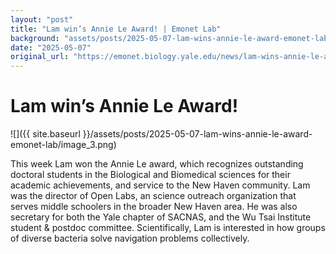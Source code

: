 ```yaml
---
layout: "post"
title: "Lam win’s Annie Le Award! | Emonet Lab"
background: "assets/posts/2025-05-07-lam-wins-annie-le-award-emonet-lab/image_3.png"
date: "2025-05-07"
original_url: "https://emonet.biology.yale.edu/news/lam-wins-annie-le-award"
---
```

# Lam win’s Annie Le Award!

![]({{ site.baseurl }}/assets/posts/2025-05-07-lam-wins-annie-le-award-emonet-lab/image_3.png)

This week Lam won the Annie Le award, which recognizes outstanding doctoral students in the Biological and Biomedical sciences for their academic achievements, and service to the New Haven community. Lam was the director of Open Labs, an science outreach organization that serves middle schoolers in the broader New Haven area. He was also secretary for both the Yale chapter of SACNAS, and the Wu Tsai Institute student & postdoc committee. Scientifically, Lam is interested in how groups of diverse bacteria solve navigation problems collectively.